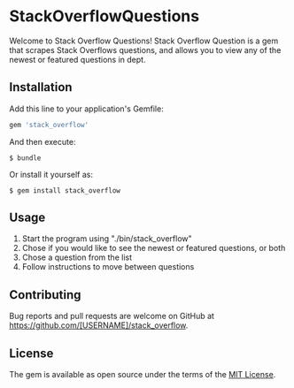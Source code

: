 # StackOverflowQuestions

Welcome to Stack Overflow Questions! Stack Overflow Question is a gem that scrapes Stack Overflows questions, and allows you to view any of the newest or featured questions in dept.

## Installation

Add this line to your application's Gemfile:

```ruby
gem 'stack_overflow'
```

And then execute:

    $ bundle

Or install it yourself as:

    $ gem install stack_overflow

## Usage

1. Start the program using "./bin/stack_overflow"
2. Chose if you would like to see the newest or featured questions, or both
3. Chose a question from the list
4. Follow instructions to move between questions

## Contributing

Bug reports and pull requests are welcome on GitHub at https://github.com/[USERNAME]/stack_overflow.

## License

The gem is available as open source under the terms of the [MIT License](https://opensource.org/licenses/MIT).
